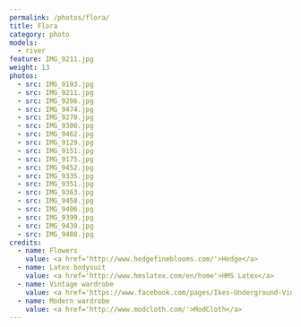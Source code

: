 ```yaml
---
permalink: /photos/flora/
title: Flora
category: photo
models:
  - river
feature: IMG_9211.jpg
weight: 13
photos:
  - src: IMG_9193.jpg
  - src: IMG_9211.jpg
  - src: IMG_9206.jpg
  - src: IMG_9474.jpg
  - src: IMG_9270.jpg
  - src: IMG_9300.jpg
  - src: IMG_9462.jpg
  - src: IMG_9129.jpg
  - src: IMG_9151.jpg
  - src: IMG_9175.jpg
  - src: IMG_9452.jpg
  - src: IMG_9335.jpg
  - src: IMG_9351.jpg
  - src: IMG_9363.jpg
  - src: IMG_9458.jpg
  - src: IMG_9406.jpg
  - src: IMG_9399.jpg
  - src: IMG_9439.jpg
  - src: IMG_9480.jpg
credits:
  - name: Flowers
    value: <a href='http://www.hedgefineblooms.com/'>Hedge</a>
  - name: Latex bodysuit
    value: <a href='http://www.hmslatex.com/en/home'>HMS Latex</a>
  - name: Vintage wardrobe
    value: <a href='https://www.facebook.com/pages/Ikes-Underground-Vintage-Clothing-and-Strange-Cargo/79119065942'>Ike's Underground</a>
  - name: Modern wardrobe
    value: <a href='http://www.modcloth.com/'>ModCloth</a>
---
```

